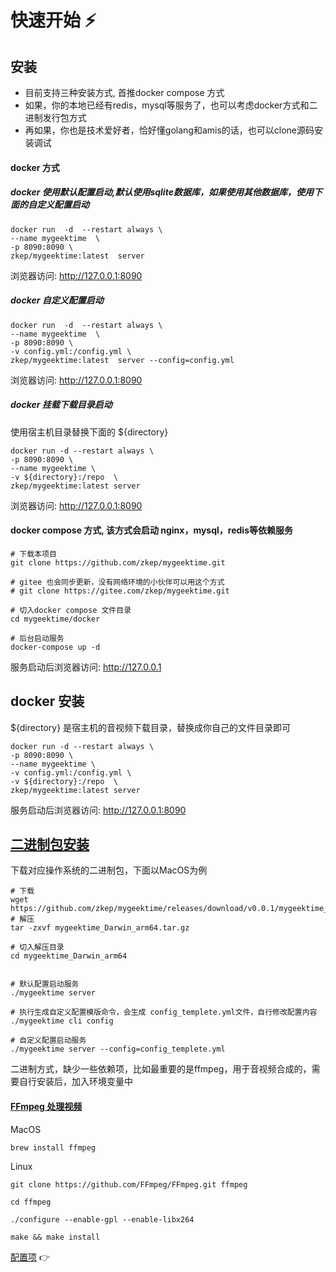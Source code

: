 # 快速开始 ⚡️

## 安装
* 目前支持三种安装方式, 首推docker compose 方式
* 如果，你的本地已经有redis，mysql等服务了，也可以考虑docker方式和二进制发行包方式
* 再如果，你也是技术爱好者，恰好懂golang和amis的话，也可以clone源码安装调试

#### docker 方式

##### docker 使用默认配置启动,默认使用sqlite数据库，如果使用其他数据库，使用下面的自定义配置启动
```shell
docker run  -d  --restart always \
--name mygeektime  \
-p 8090:8090 \
zkep/mygeektime:latest  server
```
浏览器访问:  http://127.0.0.1:8090

##### docker 自定义配置启动
```shell
docker run  -d  --restart always \
--name mygeektime  \
-p 8090:8090 \
-v config.yml:/config.yml \
zkep/mygeektime:latest  server --config=config.yml
```
浏览器访问:  http://127.0.0.1:8090

##### docker 挂载下载目录启动
使用宿主机目录替换下面的 ${directory}
```shell
docker run -d --restart always \
-p 8090:8090 \
--name mygeektime \
-v ${directory}:/repo  \
zkep/mygeektime:latest server   
```
浏览器访问:  http://127.0.0.1:8090

#### docker compose 方式, 该方式会启动 nginx，mysql，redis等依赖服务
```shell
# 下载本项目
git clone https://github.com/zkep/mygeektime.git

# gitee 也会同步更新，没有网络环境的小伙伴可以用这个方式
# git clone https://gitee.com/zkep/mygeektime.git

# 切入docker compose 文件目录
cd mygeektime/docker

# 后台启动服务
docker-compose up -d
```
服务启动后浏览器访问:  http://127.0.0.1


## docker 安装
${directory} 是宿主机的音视频下载目录，替换成你自己的文件目录即可
```shell
docker run -d --restart always \
-p 8090:8090 \
--name mygeektime \
-v config.yml:/config.yml \
-v ${directory}:/repo  \
zkep/mygeektime:latest server   
```
服务启动后浏览器访问:  http://127.0.0.1:8090

## [二进制包安装](https://github.com/zkep/mygeektime/releases)
下载对应操作系统的二进制包，下面以MacOS为例
```shell
# 下载
wget https://github.com/zkep/mygeektime/releases/download/v0.0.1/mygeektime_Darwin_arm64.tar.gz
# 解压
tar -zxvf mygeektime_Darwin_arm64.tar.gz

# 切入解压目录
cd mygeektime_Darwin_arm64


# 默认配置启动服务
./mygeektime server 

# 执行生成自定义配置模版命令，会生成 config_templete.yml文件，自行修改配置内容 
./mygeektime cli config

# 自定义配置启动服务
./mygeektime server --config=config_templete.yml

```
二进制方式，缺少一些依赖项，比如最重要的是ffmpeg，用于音视频合成的，需要自行安装后，加入环境变量中
#### [FFmpeg 处理视频](https://ffmpeg.org/download.html)
MacOS
```shell
brew install ffmpeg        
```
Linux
```shell
git clone https://github.com/FFmpeg/FFmpeg.git ffmpeg

cd ffmpeg

./configure --enable-gpl --enable-libx264

make && make install
```

[配置项](./config.md)  👉